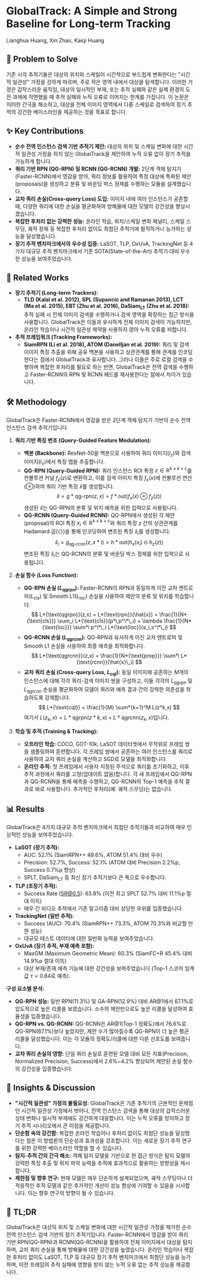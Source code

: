 # GlobalTrack: A Simple and Strong Baseline for Long-term Tracking

Lianghua Huang, Xin Zhao, Kaiqi Huang

## 🧩 Problem to Solve

기존 시각 추적기들은 대상의 위치와 스케일이 시간적으로 부드럽게 변화한다는 "시간적 일관성" 가정을 강하게 따르며, 주로 작은 영역 내에서 대상을 탐색합니다. 이러한 가정은 갑작스러운 움직임, 대상의 일시적인 부재, 또는 추적 실패와 같은 실제 환경의 도전 과제에 직면했을 때 추적 실패와 누적 오류로 이어지는 한계를 가집니다. 이 논문은 이러한 간극을 해소하고, 대상을 전체 이미지 영역에서 다중 스케일로 검색하여 장기 추적의 강건한 베이스라인을 제공하는 것을 목표로 합니다.

## ✨ Key Contributions

- **순수 전역 인스턴스 검색 기반 추적기 제안:** 대상의 위치 및 스케일 변화에 대한 시간적 일관성 가정을 하지 않는 GlobalTrack을 제안하여 누적 오류 없이 장기 추적을 가능하게 합니다.
- **쿼리 기반 RPN (QG-RPN) 및 RCNN (QG-RCNN) 개발:** 2단계 객체 탐지기(Faster-RCNN)에서 영감을 받아, 쿼리 정보를 활용하여 특정 대상에 특화된 제안(proposals)을 생성하고 분류 및 바운딩 박스 정제를 수행하는 모듈을 설계했습니다.
- **교차 쿼리 손실(Cross-query Loss) 도입:** 이미지 내에 여러 인스턴스가 공존할 때, 다양한 쿼리에 대한 손실을 평균화하여 방해물에 대한 모델의 강건성을 향상시켰습니다.
- **복잡한 후처리 없는 강력한 성능:** 온라인 학습, 위치/스케일 변화 페널티, 스케일 스무딩, 궤적 정제 등 복잡한 후처리 없이도 최첨단 추적기에 필적하거나 능가하는 성능을 달성했습니다.
- **장기 추적 벤치마크에서의 우수성 입증:** LaSOT, TLP, OxUvA, TrackingNet 등 4가지 대규모 추적 벤치마크에서 기존 SOTA(State-of-the-Art) 추적기 대비 우수한 성능을 보여주었습니다.

## 📎 Related Works

- **장기 추적기 (Long-term Trackers):**
  - **TLD (Kalal et al. 2012), SPL (Supancic and Ramanan 2013), LCT (Ma et al. 2015), EBT (Zhu et al. 2016), DaSiam$_{\text{LT}}$ (Zhu et al. 2018):** 추적 실패 시 전체 이미지 검색을 수행하거나 검색 영역을 확장하는 접근 방식을 사용합니다. GlobalTrack은 이들과 유사하게 전체 이미지 검색이 가능하지만, 온라인 학습이나 시간적 일관성 제약을 사용하지 않아 누적 오류를 피합니다.
- **추적 프레임워크 (Tracking Frameworks):**
  - **SiamRPN (Li et al. 2018), ATOM (Danelljan et al. 2019):** 쿼리 및 검색 이미지 특징 추출을 위해 공유 백본을 사용하고 상관관계를 통해 관계를 인코딩한다는 점에서 GlobalTrack과 유사합니다. 그러나 이들은 주로 로컬 검색을 수행하며 복잡한 후처리를 필요로 하는 반면, GlobalTrack은 전역 검색을 수행하고 Faster-RCNN의 RPN 및 RCNN 헤드를 재사용한다는 점에서 차이가 있습니다.

## 🛠️ Methodology

GlobalTrack은 Faster-RCNN에서 영감을 받은 2단계 객체 탐지기 기반의 순수 전역 인스턴스 검색 추적기입니다.

1. **쿼리 기반 특징 변조 (Query-Guided Feature Modulation):**

   - **백본 (Backbone):** ResNet-50을 백본으로 사용하여 쿼리 이미지($I_z$)와 검색 이미지($I_x$)에서 특징 맵을 추출합니다.
   - **QG-RPN (Query-Guided RPN):** 쿼리 인스턴스 ROI 특징 $z \in \mathbb{R}^{k \times k \times c}$를 컨볼루션 커널 $f_z(z)$로 변환하고, 이를 검색 이미지 특징 $f_x(x)$에 컨볼루션 연산($\otimes$)하여 쿼리 기반 특징 $\hat{x}$를 생성합니다.
     $$ \hat{x} = g*{\text{qg-rpn}}(z,x) = f*{\text{out}}(f_x(x) \otimes f_z(z)) $$
        생성된 $\hat{x}$는 QG-RPN의 분류 및 위치 예측을 위한 입력으로 사용됩니다.
   - **QG-RCNN (Query-Guided RCNN):** QG-RPN에서 생성된 각 제안(proposal)의 ROI 특징 $x_i \in \mathbb{R}^{k \times k \times c}$와 쿼리 특징 $z$ 간의 상관관계를 Hadamard 곱($\odot$)을 통해 인코딩하여 변조된 특징 $\hat{x}_i$를 생성합니다.
     $$ \hat{x}_i = g_{\text{qg-rcnn}}(z,x*i) = h*{\text{out}}(h_x(x_i) \odot h_z(z)) $$
        변조된 특징 $\hat{x}_i$는 QG-RCNN의 분류 및 바운딩 박스 정제를 위한 입력으로 사용됩니다.

2. **손실 함수 (Loss Function):**

   - **QG-RPN 손실 ($L_{\text{qgrpn}}$):** Faster-RCNN의 RPN과 동일하게 이진 교차 엔트로피($L_{\text{cls}}$) 및 Smooth L1($L_{\text{loc}}$) 손실을 사용하여 제안의 분류 및 위치를 학습합니다.
     $$ L*{\text{qgrpn}}(z,x) = L*{\text{rpn}}(\hat{x}) = \frac{1}{N*{\text{cls}}} \sum_i L*{\text{cls}}(p*i,p^\*\_i) + \lambda \frac{1}{N*{\text{loc}}} \sum*i p^\*\_i L*{\text{loc}}(s_i,s^\*\_i) $$
   - **QG-RCNN 손실 ($L_{\text{qgrcnn}}$):** QG-RPN과 유사하게 이진 교차 엔트로피 및 Smooth L1 손실을 사용하여 최종 예측을 최적화합니다.
     $$ L*{\text{qgrcnn}}(z,x) = \frac{1}{N*{\text{prop}}} \sum*i L*{\text{rcnn}}(\hat{x}\_i) $$
   - **교차 쿼리 손실 (Cross-query Loss, $L_{\text{cql}}$):** 동일 이미지에 공존하는 $M$개의 인스턴스에 대해 각각 쿼리-검색 이미지 쌍을 구성하고, 이들 각각의 $L_{\text{qgrpn}}$ 및 $L_{\text{qgrcnn}}$ 손실을 평균화하여 모델이 쿼리와 예측 결과 간의 강력한 의존성을 학습하도록 강제합니다.
     $$ L*{\text{cql}} = \frac{1}{M} \sum*{k=1}^M L(z*k,x) $$
     여기서 $L(z_k,x) = L*{\text{qgrpn}}(z*k,x) + L*{\text{qgrcnn}}(z_k,x)$입니다.

3. **학습 및 추적 (Training & Tracking):**
   - **오프라인 학습:** COCO, GOT-10k, LaSOT 데이터셋에서 무작위로 프레임 쌍을 샘플링하여 훈련합니다. 각 프레임 쌍에서 공존하는 여러 인스턴스를 쿼리로 사용하여 교차 쿼리 손실을 계산하고 SGD로 모델을 최적화합니다.
   - **온라인 추적:** 첫 프레임에서 사용자 지정된 주석으로 쿼리를 초기화하고, 이후 추적 과정에서 쿼리를 고정(업데이트 없음)합니다. 각 새 프레임에서 QG-RPN과 QG-RCNN을 통해 예측을 수행하고, QG-RCNN의 Top-1 예측을 추적 결과로 바로 사용합니다. 추가적인 후처리(예: 궤적 스무딩)는 없습니다.

## 📊 Results

GlobalTrack은 4가지 대규모 추적 벤치마크에서 최첨단 추적기들과 비교하여 매우 인상적인 성능을 보여주었습니다.

- **LaSOT (장기 추적):**
  - AUC: 52.1% (SiamRPN++ 49.6%, ATOM 51.4% 대비 우수)
  - Precision: 52.7%, Success: 52.1% (ATOM 대비 Precision 2.2%p, Success 0.7%p 향상)
  - SPLT, DaSiam$_{\text{LT}}$ 등 최신 장기 추적기보다 큰 폭으로 우수합니다.
- **TLP (초장기 추적):**
  - Success Rate (SR@0.5): 63.8% (이전 최고 SPLT 52.7% 대비 11.1%p 절대 이득)
  - 매우 긴 비디오 추적에서 기존 알고리즘 대비 상당한 우위를 입증했습니다.
- **TrackingNet (일반 추적):**
  - Success (AUC): 70.4% (SiamRPN++ 73.3%, ATOM 70.3%와 비교할 만한 성능)
  - 대규모 테스트 데이터에 대한 일반화 능력을 보여주었습니다.
- **OxUvA (장기 추적, 부재 예측 포함):**
  - MaxGM (Maximum Geometric Mean): 60.3% (SiamFC+R 45.4% 대비 14.9%p 절대 이득)
  - 대상 부재/존재 예측 기능에 대한 강건성을 보여주었습니다 (Top-1 스코어 임계값 $\tau=0.84$로 예측).

**구성 요소별 분석:**

- **QG-RPN 성능:** 일반 RPN(11.3%) 및 GA-RPN(12.9%) 대비 AR@1에서 67.1%로 압도적으로 높은 리콜을 보였습니다. 소수의 제안만으로도 높은 리콜을 달성하여 효율성을 입증했습니다.
- **QG-RPN vs. QG-RCNN:** QG-RCNN은 AR@1(Top-1 정확도)에서 76.6%로 QG-RPN(67.1%)보다 높았지만, 제안 수가 많아질수록 QG-RPN이 더 높은 평균 리콜을 달성했습니다. 이는 각 모듈의 정확도/리콜에 대한 다른 선호도를 보여줍니다.
- **교차 쿼리 손실의 영향:** 단일 쿼리 손실로 훈련된 모델 대비 모든 지표(Precision, Normalized Precision, Success)에서 2.6%~4.2% 향상되어 제안된 손실 함수의 강건성을 입증했습니다.

## 🧠 Insights & Discussion

- **"시간적 일관성" 가정의 불필요성:** GlobalTrack은 기존 추적기의 근본적인 문제점인 시간적 일관성 가정에서 벗어나, 전역 인스턴스 검색을 통해 대상의 갑작스러운 상태 변화나 일시적 부재에도 강건하게 대응합니다. 이는 누적 오류를 방지하고 장기 추적 시나리오에서 큰 이점을 제공합니다.
- **단순함 속의 강건함:** 복잡한 온라인 학습이나 후처리 없이도 최첨단 성능을 달성했다는 점은 이 방법론의 단순성과 효과성을 강조합니다. 이는 새로운 장기 추적 연구를 위한 강력한 베이스라인 역할을 할 수 있습니다.
- **탐지-추적 간의 간극 해소:** 객체 탐지 모델을 기반으로 한 접근 방식은 탐지 모델의 강력한 특징 추출 및 위치 파악 능력을 추적에 효과적으로 활용하는 방향성을 제시합니다.
- **제한점 및 향후 연구:** 현재 모델은 매우 단순하게 설계되었으며, 궤적 스무딩이나 더 적응적인 추적 모델과 같은 추가적인 개선이 성능 향상에 기여할 수 있음을 시사합니다. 이는 향후 연구의 방향이 될 수 있습니다.

## 📌 TL;DR

GlobalTrack은 대상의 위치 및 스케일 변화에 대한 시간적 일관성 가정을 제거한 순수 전역 인스턴스 검색 기반의 장기 추적기입니다. Faster-RCNN에서 영감을 받아 쿼리 기반 RPN(QG-RPN)과 RCNN(QG-RCNN)을 활용하여 전체 이미지에서 대상을 탐지하며, 교차 쿼리 손실을 통해 방해물에 대한 강건성을 높였습니다. 온라인 학습이나 복잡한 후처리 없이도 LaSOT, TLP 등 대규모 장기 추적 벤치마크에서 최첨단 성능을 능가하며, 이전 프레임의 추적 실패에 영향을 받지 않는 누적 오류 없는 추적 성능을 제공합니다.
